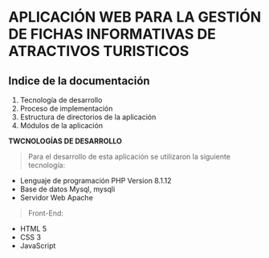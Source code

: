 # APLICACIÓN WEB PARA LA GESTIÓN DE FICHAS INFORMATIVAS DE ATRACTIVOS TURISTICOS 
## Indice de la documentación
1. Tecnología de desarrollo
2. Proceso de implementación
3. Estructura de directorios de la aplicación
4. Módulos de la aplicación


**TWCNOLOGÍAS DE DESARROLLO**
> Para el desarrollo de esta aplicación se utilizaron la siguiente tecnología:
- Lenguaje de programación PHP Version 8.1.12
- Base  de datos Mysql, mysqli
- Servidor Web Apache

> Front-End:
- HTML 5
- CSS 3
- JavaScript
